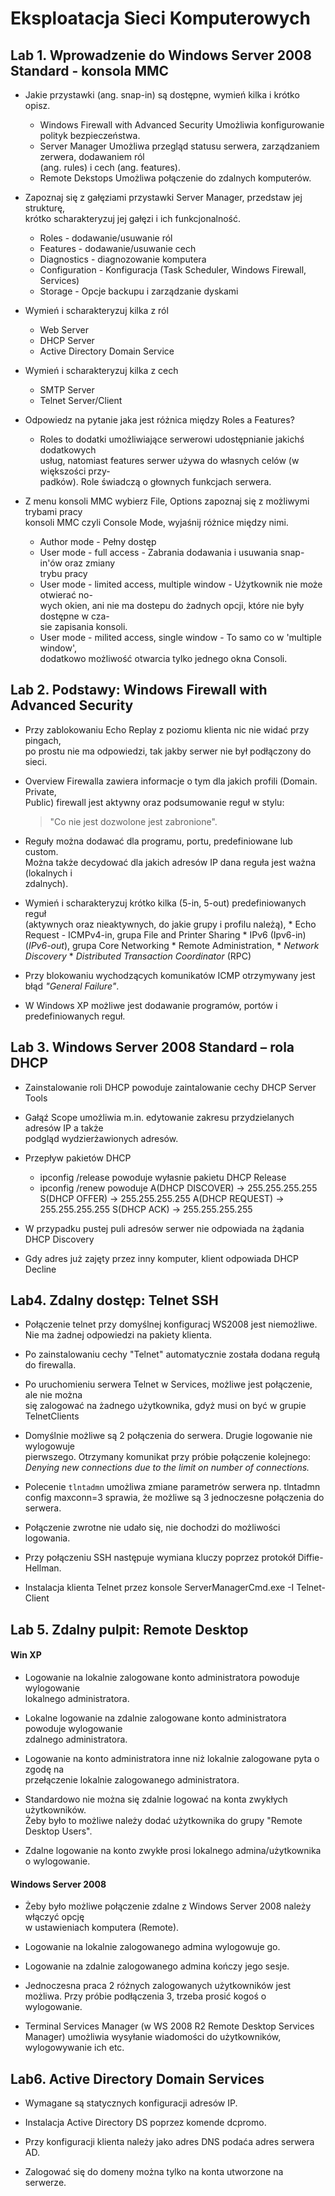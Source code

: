 # Eksploatacja Sieci Komputerowych  



## Lab 1\. Wprowadzenie do Windows Server 2008 Standard - konsola MMC

- Jakie przystawki (ang. snap-in) są dostępne, wymień kilka i krótko opisz.
	* Windows Firewall with Advanced Security
		Umożliwia konfigurowanie polityk bezpieczeństwa. 
	* Server Manager
		Umożliwa przegląd statusu serwera, zarządzaniem zerwera, dodawaniem ról  
		(ang. rules) i cech (ang. features).
	* Remote Dekstops
		Umożliwa połączenie do zdalnych komputerów.

- Zapoznaj się z gałęziami przystawki Server Manager, przedstaw jej strukturę,  
	krótko scharakteryzuj jej gałęzi i ich funkcjonalność.
	* Roles - dodawanie/usuwanie ról
	* Features - dodawanie/usuwanie cech
	* Diagnostics - diagnozowanie komputera
	* Configuration - Konfiguracja (Task Scheduler, Windows Firewall, Services)
	* Storage - Opcje backupu i zarządzanie dyskami

- Wymień i scharakteryzuj kilka z ról
	* Web Server
	* DHCP Server
	* Active Directory Domain Service

- Wymień i scharakteryzuj kilka z cech
	* SMTP Server
	* Telnet Server/Client

- Odpowiedz na pytanie jaka jest różnica między Roles a Features?
	* Roles to dodatki umożliwiające serwerowi udostępnianie jakichś dodatkowych  
		usług, natomiast features serwer używa do własnych celów (w większości przy-  
		padków). Role świadczą o głownych funkcjach serwera.

- Z menu konsoli MMC wybierz File, Options zapoznaj się z możliwymi trybami pracy  
	konsoli MMC czyli Console Mode, wyjaśnij różnice między nimi. 
	* Author mode - Pełny dostęp
	* User mode - full access - Zabrania dodawania i usuwania snap-in\'ów oraz zmiany  
		trybu pracy
	* User mode - limited access, multiple window - Użytkownik nie może otwierać no-  
		wych okien, ani nie ma dostepu do żadnych opcji, które nie były dostępne w cza-  
		sie zapisania konsoli.
	* User mode - milited access, single window - To samo co w 'multiple window',  
		dodatkowo możliwość otwarcia tylko jednego okna Consoli.

## Lab 2\.  Podstawy: Windows Firewall with Advanced Security 
- Przy zablokowaniu Echo Replay z poziomu klienta nic nie widać przy pingach,  
	po prostu nie ma odpowiedzi, tak jakby serwer nie był podłączony do sieci.

- Overview Firewalla zawiera informacje o tym dla jakich profili (Domain. Private,  
	Public) firewall jest aktywny oraz podsumowanie reguł w stylu:  
	> "Co nie jest dozwolone jest zabronione".

- Reguły można dodawać dla programu, portu, predefiniowane lub custom.  
	Można także decydować dla jakich adresów IP dana reguła jest ważna (lokalnych i  
	zdalnych). 

- Wymień i scharakteryzuj krótko kilka (5-in, 5-out) predefiniowanych reguł  
	(aktywnych oraz nieaktywnych, do jakie grupy i profilu należą),
		* Echo Request - ICMPv4-in, grupa File and Printer Sharing
		* IPv6 (Ipv6-in) (*IPv6-out*), grupa Core Networking
		* Remote Administration, 
		* *Network Discovery*
		* *Distributed Transaction Coordinator* (RPC)

- Przy blokowaniu wychodzących komunikatów ICMP otrzymywany jest  
	błąd *"General Failure"*.

- W Windows XP możliwe jest dodawanie programów, portów i predefiniowanych reguł.

## Lab 3\. Windows Server 2008 Standard – rola DHCP

- Zainstalowanie roli DHCP powoduje zaintalowanie cechy DHCP Server Tools

- Gałąź Scope umożliwia m.in. edytowanie zakresu przydzielanych adresów IP a także  
	podgląd wydzierżawionych adresów.

- Przepływ pakietów DHCP
	* ipconfig /release powoduje wyłasnie pakietu DHCP Release
	* ipconfig /renew powoduje 
			A(DHCP DISCOVER) -> 255.255.255.255
			S(DHCP OFFER) -> 255.255.255.255
			A(DHCP REQUEST) -> 255.255.255.255
			S(DHCP ACK) -> 255.255.255.255

- W przypadku pustej puli adresów serwer nie odpowiada na żądania DHCP Discovery

- Gdy adres już zajęty przez inny komputer, klient odpowiada DHCP Decline

## Lab4\. Zdalny dostęp: Telnet SSH

- Połączenie telnet przy domyślnej konfiguracj WS2008 jest niemożliwe.  
	Nie ma żadnej odpowiedzi na pakiety klienta.

- Po zainstalowaniu cechy "Telnet" automatycznie została dodana regułą do firewalla.

- Po uruchomieniu serwera Telnet w Services, możliwe jest połączenie, ale nie można  
  się zalogować na żadnego użytkownika, gdyż musi on być w grupie TelnetClients

- Domyślnie możliwe są 2 połączenia do serwera. Drugie logowanie nie wylogowuje  
  pierwszego. Otrzymany komunikat przy próbie połączenie kolejnego:  
	*Denying new connections due to the limit on number of connections.*

- Polecenie `tlntadmn` umożliwa zmiane parametrów serwera np.
			tlntadmn config maxconn=3
	sprawia, że możliwe są 3 jednoczesne połączenia do serwera.

- Połączenie zwrotne nie udało się, nie dochodzi do możliwości logowania.

- Przy połączeniu SSH następuje wymiana kluczy poprzez protokół Diffie-Hellman.

- Instalacja klienta Telnet przez konsole
			ServerManagerCmd.exe -I Telnet-Client

## Lab 5\. Zdalny pulpit: Remote Desktop

#### Win XP

- Logowanie na lokalnie zalogowane konto administratora powoduje wylogowanie  
	lokalnego administratora.

- Lokalne logowanie na zdalnie zalogowane konto administratora powoduje wylogowanie  
	zdalnego administratora.

- Logowanie na konto administratora inne niż lokalnie zalogowane pyta o zgodę na  
	przełączenie lokalnie zalogowanego administratora.

- Standardowo nie można się zdalnie logować na konta zwykłych użytkowników.  
	Żeby było to możliwe należy dodać użytkownika do grupy "Remote Desktop Users".

- Zdalne logowanie na konto zwykłe prosi lokalnego admina/użytkownika o wylogowanie.

#### Windows Server 2008

- Żeby było możliwe połączenie zdalne z Windows Server 2008 należy włączyć opcję  
  w ustawieniach komputera (Remote).

- Logowanie na lokalnie zalogowanego admina wylogowuje go.

- Logowanie na zdalnie zalogowanego admina kończy jego sesje.

- Jednoczesna praca 2 różnych zalogowanych użytkowników jest możliwa.
	Przy próbie podłączenia 3, trzeba prosić kogoś o wylogowanie.

- Terminal Services Manager (w WS 2008 R2 Remote Desktop Services Manager) umożliwia    wysyłanie wiadomości do użytkowników, wylogowywanie ich etc.

## Lab6\. Active Directory Domain Services

- Wymagane są statycznych konfiguracji adresów IP.

- Instalacja Active Directory DS poprzez komende dcpromo.

- Przy konfiguracji klienta należy jako adres DNS podaća adres serwera AD.

- Zalogować się do domeny można tylko na konta utworzone na serwerze.
